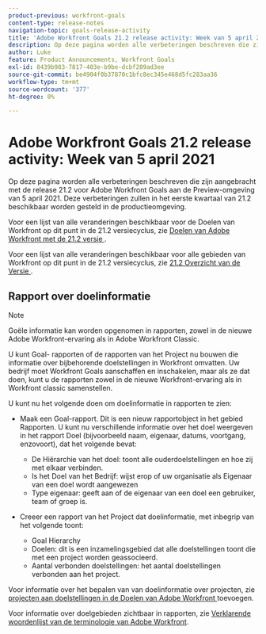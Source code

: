 ```yaml
---
product-previous: workfront-goals
content-type: release-notes
navigation-topic: goals-release-activity
title: 'Adobe Workfront Goals 21.2 release activity: Week van 5 april 2021'
description: Op deze pagina worden alle verbeteringen beschreven die zijn aangebracht met de release 21.2 voor Adobe Workfront Goals aan de Preview-omgeving van 5 april 2021. Deze verbeteringen zullen in het eerste kwartaal van 21.2 beschikbaar worden gesteld in de productieomgeving.
author: Luke
feature: Product Announcements, Workfront Goals
exl-id: 8439b983-7817-403e-b9be-dcbf209ad3ee
source-git-commit: be4904f0b37870c1bfc8ec345e468d5fc283aa36
workflow-type: tm+mt
source-wordcount: '377'
ht-degree: 0%

---
```


# Adobe Workfront Goals 21.2 release activity: Week van 5 april 2021

Op deze pagina worden alle verbeteringen beschreven die zijn aangebracht met de release 21.2 voor Adobe Workfront Goals aan de Preview-omgeving van 5 april 2021. Deze verbeteringen zullen in het eerste kwartaal van 21.2 beschikbaar worden gesteld in de productieomgeving.

Voor een lijst van alle veranderingen beschikbaar voor de Doelen van Workfront op dit punt in de 21.2 versiecyclus, zie [&#x200B; Doelen van Adobe Workfront met de 21.2 versie &#x200B;](../../../../product-announcements/product-releases/goals-release-activity/goals-21.2-release/goals-release-21-2.md).

Voor een lijst van alle veranderingen beschikbaar voor alle gebieden van Workfront op dit punt in de 21.2 versiecyclus, zie [&#x200B; 21.2 Overzicht van de Versie &#x200B;](../../../../product-announcements/product-releases/21.2-release-activity/21-2-release-overview.md).

## Rapport over doelinformatie

>[!NOTE]
>
>Goële informatie kan worden opgenomen in rapporten, zowel in de nieuwe Adobe Workfront-ervaring als in Adobe Workfront Classic.

U kunt Goal- rapporten of de rapporten van het Project nu bouwen die informatie over bijbehorende doelstellingen in Workfront omvatten. Uw bedrijf moet Workfront Goals aanschaffen en inschakelen, maar als ze dat doen, kunt u de rapporten zowel in de nieuwe Workfront-ervaring als in Workfront classic samenstellen.

U kunt nu het volgende doen om doelinformatie in rapporten te zien:

* Maak een Goal-rapport. Dit is een nieuw rapportobject in het gebied Rapporten. U kunt nu verschillende informatie over het doel weergeven in het rapport Doel (bijvoorbeeld naam, eigenaar, datums, voortgang, enzovoort), dat het volgende bevat:

   * De Hiërarchie van het doel: toont alle ouderdoelstellingen en hoe zij met elkaar verbinden.
   * Is het Doel van het Bedrijf: wijst erop of uw organisatie als Eigenaar van een doel wordt aangewezen
   * Type eigenaar: geeft aan of de eigenaar van een doel een gebruiker, team of groep is.

* Creeer een rapport van het Project dat doelinformatie, met inbegrip van het volgende toont:

   * Goal Hierarchy
   * Doelen: dit is een inzamelingsgebied dat alle doelstellingen toont die met een project worden geassocieerd.
   * Aantal verbonden doelstellingen: het aantal doelstellingen verbonden aan het project.

Voor informatie over het bepalen van van doelinformatie over projecten, zie [&#x200B; projecten aan doelstellingen in de Doelen van Adobe Workfront &#x200B;](../../../../workfront-goals/results-and-activities/connect-projects-to-goals-overview.md) toevoegen.

Voor informatie over doelgebieden zichtbaar in rapporten, zie [&#x200B; Verklarende woordenlijst van de terminologie van Adobe Workfront &#x200B;](../../../../workfront-basics/navigate-workfront/workfront-navigation/workfront-terminology-glossary.md).

